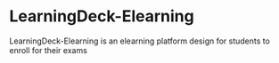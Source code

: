 # LearningDeck-Elearning
LearningDeck-Elearning is  an  elearning platform design for students to enroll for their exams
